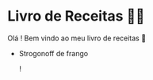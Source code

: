 # Livro de Receitas :man_cook:

Olá ! Bem vindo ao meu livro de receitas :wave:

- Strogonoff de frango

  !
